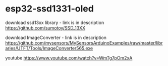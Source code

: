 # esp32-ssd1331-oled

download ssd13xx library - link is in description
https://github.com/sumotoy/SSD_13XX  

download ImageConverter - link is in description
https://github.com/mysensors/MySensorsArduinoExamples/raw/master/libraries/UTFT/Tools/ImageConverter565.exe

youtube
https://www.youtube.com/watch?v=WmTg7pOm2xA
